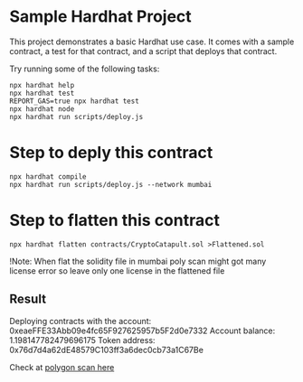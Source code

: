 # Sample Hardhat Project

This project demonstrates a basic Hardhat use case. It comes with a sample contract, a test for that contract, and a script that deploys that contract.

Try running some of the following tasks:

```shell
npx hardhat help
npx hardhat test
REPORT_GAS=true npx hardhat test
npx hardhat node
npx hardhat run scripts/deploy.js
```

# Step to deply this contract
```shell
npx hardhat compile
npx hardhat run scripts/deploy.js --network mumbai
```

# Step to flatten this contract
```shell
npx hardhat flatten contracts/CryptoCatapult.sol >Flattened.sol
```
!Note: When flat the solidity file in mumbai poly scan might got many license error so leave only one license in the flattened file
## Result
Deploying contracts with the account: 0xeaeFFE33Abb09e4fc65F927625957b5F2d0e7332
Account balance: 1.198147782479696175
Token address: 0x76d7d4a62dE48579C103ff3a6dec0cb73a1C67Be

Check at [polygon scan here](https://mumbai.polygonscan.com/address/0x76d7d4a62dE48579C103ff3a6dec0cb73a1C67Be)